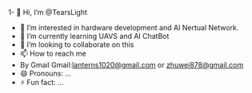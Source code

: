 1- 👋 Hi, I’m @TearsLight
- 👀 I’m interested in hardware development and AI Nertual Network.
- 🌱 I’m currently learning UAVS and AI ChatBot
- 💞️ I’m looking to collaborate on this
- 📫 How to reach me
- By Gmail
Gmail:lanterns1020@gmail.com or zhuwei878@gmail.com
- 😄 Pronouns: ...
- ⚡ Fun fact: ...

<!---
TearsLight/TearsLight is a ✨ special ✨ repository because its `README.md` (this file) appears on your GitHub profile.
You can click the Preview link to take a look at your changes.
--->

